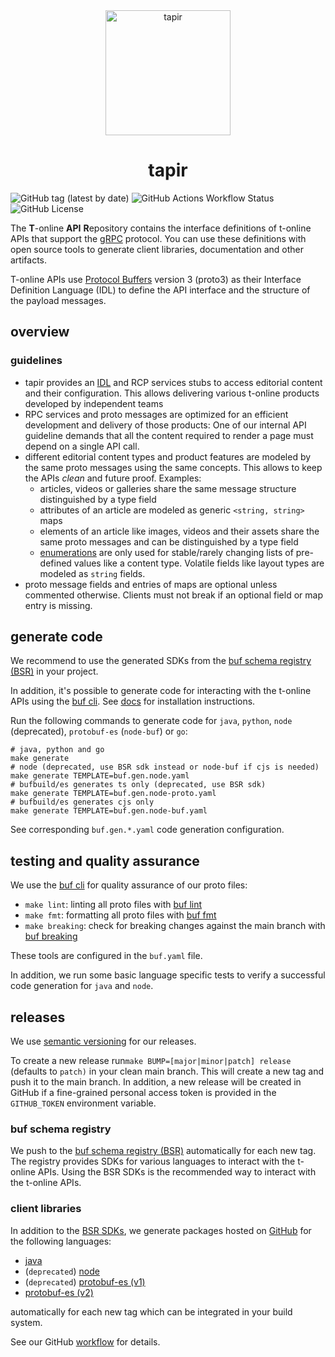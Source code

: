 <div align="center">
  <img src="docs_resources/tapir.png" height="200" alt="tapir"/>
   <h1>tapir</h1>
</div>

![GitHub tag (latest by date)](https://img.shields.io/github/v/tag/stroeer/tapir?color=%23f653a6&label=Release&style=flat-square) 
![GitHub Actions Workflow Status](https://img.shields.io/github/actions/workflow/status/stroeer/tapir/proto.yaml?style=flat-square&label=build) 
![GitHub License](https://img.shields.io/github/license/stroeer/tapir?style=flat-square) 

The **T**-online **API** **R**epository contains the interface definitions of t-online APIs that support the [gRPC](https://grpc.io/) protocol. You can use these definitions with open source tools to generate client libraries, documentation and other artifacts.

T-online APIs use [Protocol Buffers](https://github.com/google/protobuf) version 3 (proto3) as their Interface Definition Language (IDL) to define the API interface and the structure of the payload messages.

## overview

### guidelines

* tapir provides an [IDL](https://en.wikipedia.org/wiki/Interface_description_language) and RCP services stubs to access editorial content and their configuration. This allows delivering various t-online products developed by independent teams
* RPC services and proto messages are optimized for an efficient development and delivery of those products: One of our internal API guideline demands that all the content required to render a page must depend on a single API call.
* different editorial content types and product features are modeled by the same proto messages using the same concepts. This allows to keep the APIs _clean_ and future proof. Examples:
    * articles, videos or galleries share the same message structure distinguished by a type field
    * attributes of an article are modeled as generic `<string, string>` maps
    * elements of an article like images, videos and their assets share the same proto messages and can be distinguished by a type field
    * [enumerations](https://developers.google.com/protocol-buffers/docs/proto3#enum) are only used for stable/rarely changing lists of pre-defined values like a content type.
    Volatile fields like layout types are modeled as `string` fields.
* proto message fields and entries of maps are optional unless commented otherwise. Clients must not break if an optional field or map entry is missing.


## generate code

We recommend to use the generated SDKs from the [buf schema registry (BSR)](#buf-schema-registry) in your project. 

In addition, it's possible to generate code for interacting with the t-online APIs using the [buf cli](https://buf.build/docs/generate/overview). See [docs](https://buf.build/docs/installation)
for installation instructions.  

Run the following commands to generate code for `java`, `python`, `node` (deprecated), `protobuf-es` (`node-buf`) or `go`:

```shell
# java, python and go
make generate
# node (deprecated, use BSR sdk instead or node-buf if cjs is needed)
make generate TEMPLATE=buf.gen.node.yaml
# bufbuild/es generates ts only (deprecated, use BSR sdk)
make generate TEMPLATE=buf.gen.node-proto.yaml
# bufbuild/es generates cjs only
make generate TEMPLATE=buf.gen.node-buf.yaml
```

See corresponding `buf.gen.*.yaml` code generation configuration.

## testing and quality assurance

We use the [buf cli](https://buf.build/docs/ecosystem/cli-overview) for quality assurance of our proto files:

* `make lint`: linting all proto files with [buf lint](https://buf.build/docs/lint/overview) 
* `make fmt`: formatting all proto files with [buf fmt](https://buf.build/docs/format/style)
* `make breaking`: check for breaking changes against the main branch with [buf breaking](https://buf.build/docs/breaking/overview)

These tools are configured in the `buf.yaml` file. 

In addition, we run some basic language specific tests to verify a successful code generation for `java` and `node`.

## releases

We use [semantic versioning](https://semver.org/) for our releases. 

To create a new release run`make BUMP=[major|minor|patch] release` (defaults to `patch)` in your clean main branch. This will create 
a new tag and push it to the main branch. In addition, a new release will be created in GitHub if a
fine-grained personal access token is provided in the `GITHUB_TOKEN` environment variable.

### buf schema registry

We push to the [buf schema registry (BSR)](https://buf.build/stroeer/tapir) automatically for each new tag. The registry
provides SDKs for various languages to interact with the t-online APIs. Using the BSR SDKs is the recommended way to interact with the t-online APIs.

### client libraries

In addition to the [BSR SDKs](https://buf.build/stroeer/tapir), we generate packages hosted on [GitHub](https://github.com/orgs/stroeer/packages?repo_name=tapiro) 
for the following languages:

* [java](https://github.com/stroeer/tapir/packages/235034)
* (`deprecated`) [node](https://github.com/stroeer/tapir/packages/235031) 
* (`deprecated`) [protobuf-es (v1)](https://github.com/stroeer/tapir/pkgs/npm/tapir-proto-v1)
* [protobuf-es (v2)](https://github.com/stroeer/tapir/pkgs/npm/tapir-buf-v1)

automatically for each new tag which can be integrated in your build system.

See our GitHub [workflow](.github/workflows/proto.yaml) for details. 



 
